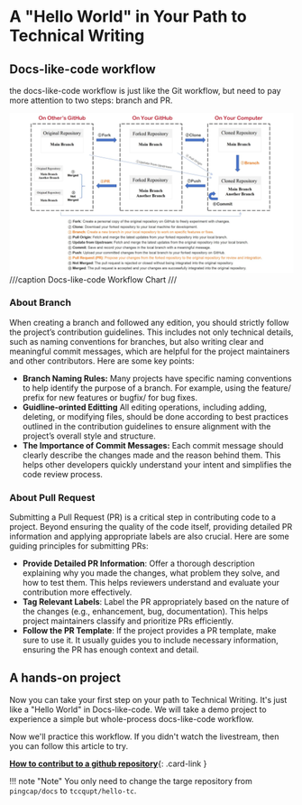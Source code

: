 # A "Hello World" in Your Path to Technical Writing

## Docs-like-code workflow

the docs-like-code workflow is just like the Git workflow, but need to pay more attention to two steps: branch and PR.

![git-workflow](../../assets/docs-like-code-wrokflow.jpg)
///caption
Docs-like-code Workflow Chart
///

### About Branch

When creating a branch and followed any edition, you should strictly follow the project’s contribution guidelines. This includes not only technical details, such as naming conventions for branches, but also writing clear and meaningful commit messages, which are helpful for the project maintainers and other contributors. Here are some key points:

- **Branch Naming Rules:** Many projects have specific naming conventions to help identify the purpose of a branch. For example, using the feature/ prefix for new features or bugfix/ for bug fixes.
- **Guidline-orinted Editting** All editing operations, including adding, deleting, or modifying files, should be done according to best practices outlined in the contribution guidelines to ensure alignment with the project’s overall style and structure.
- **The Importance of Commit Messages:** Each commit message should clearly describe the changes made and the reason behind them. This helps other developers quickly understand your intent and simplifies the code review process.

### About Pull Request

Submitting a Pull Request (PR) is a critical step in contributing code to a project. Beyond ensuring the quality of the code itself, providing detailed PR information and applying appropriate labels are also crucial. Here are some guiding principles for submitting PRs:

- **Provide Detailed PR Information**: Offer a thorough description explaining why you made the changes, what problem they solve, and how to test them. This helps reviewers understand and evaluate your contribution more effectively.
- **Tag Relevant Labels**: Label the PR appropriately based on the nature of the changes (e.g., enhancement, bug, documentation). This helps project maintainers classify and prioritize PRs efficiently.
- **Follow the PR Template**: If the project provides a PR template, make sure to use it. It usually guides you to include necessary information, ensuring the PR has enough context and detail.

## A hands-on project

Now you can take your first step on your path to Technical Writing. It's just like a "Hello World" in Docs-like-code. We will take a demo project to experience a simple but whole-process docs-like-code workflow.

Now we'll practice this workflow. If you didn't watch the livestream, then you can follow this article to try.

[**How to contribut to a github repository**](https://blog.rayray.vip/2023/12/27/03-how-to-create-pull-request/){: .card-link }

!!! note "Note"
    You only need to change the targe repository from `pingcap/docs` to `tccqupt/hello-tc`.
